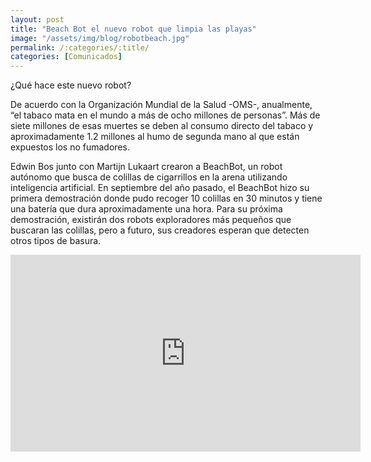 ```yaml
---
layout: post
title: "Beach Bot el nuevo robot que limpia las playas"
image: "/assets/img/blog/robotbeach.jpg"
permalink: /:categories/:title/
categories: [Comunicados]
---
```


¿Qué hace este nuevo robot?



De acuerdo con la Organización Mundial de la Salud -OMS-, anualmente, “el tabaco mata en el mundo a más de ocho millones de personas”. Más de siete millones de esas muertes se deben al consumo directo del tabaco y aproximadamente 1.2 millones al humo de segunda mano al que están expuestos los no fumadores.

Edwin Bos junto con Martijn Lukaart crearon a BeachBot, un robot autónomo que busca de colillas de cigarrillos en la arena utilizando inteligencia artificial.
En septiembre del año pasado, el BeachBot hizo su primera demostración donde pudo recoger 10 colillas en 30 minutos y tiene una batería que dura aproximadamente una hora. Para su próxima demostración, existirán dos robots exploradores más pequeños que buscaran las colillas, pero a futuro, sus creadores esperan que detecten otros tipos de basura.

<div class="embed-responsive embed-responsive-16by9">

<iframe width="560" height="315" src="https://www.youtube.com/embed/_EBchn-5zqE" title="YouTube video player" frameborder="0" allow="accelerometer; autoplay; clipboard-write; encrypted-media; gyroscope; picture-in-picture" allowfullscreen></iframe>


